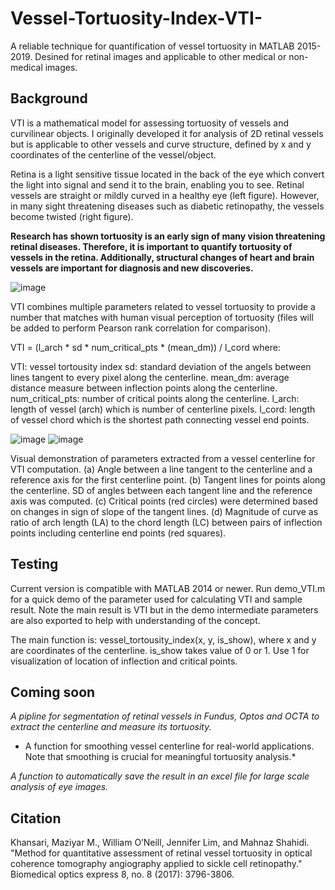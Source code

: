 # Vessel-Tortuosity-Index-VTI-
A reliable technique for quantification of vessel tortuosity in MATLAB 2015-2019. Desined for retinal images and applicable to other medical or non-medical images.


## Background
VTI is a mathematical model for assessing tortuosity of vessels and curvilinear objects. I originally developed it
for analysis of 2D retinal vessels but is applicable to other vessels and curve structure, defined by x and y coordinates
of the centerline of the vessel/object.

Retina is a light sensitive tissue located in the back of the eye which convert the light into signal and send it to 
the brain, enabling you to see. Retinal vessels are straight or mildly curved in a healthy eye (left figure). However, in 
many sight threatening diseases such as diabetic retinopathy, the vessels become twisted (right figure).

**Research has shown tortuosity is an early sign of many vision threatening retinal diseases. Therefore, it is important
to quantify tortuosity of vessels in the retina. Additionally, structural changes of heart and brain vessels are important 
for diagnosis and new discoveries.** 

![image](https://user-images.githubusercontent.com/34323960/66710641-8b6f0500-ed31-11e9-8867-b53b43354e25.png)

VTI combines multiple parameters related to vessel tortuosity to provide a number that matches with human visual
perception of tortuosity (files will be added to perform Pearson rank correlation for comparison).

VTI = (l_arch * sd * num_critical_pts * (mean_dm)) / l_cord where:

VTI: vessel tortousity index
sd: standard deviation of the angels between lines tangent to every pixel along the centerline.
mean_dm: average distance measure between inflection points along the centerline.
num_critical_pts: number of critical points along the centerline. 
l_arch: length of vessel (arch) which is number of centerline pixels.
l_cord: length of vessel chord which is the shortest path connecting vessel end points.

![image](https://user-images.githubusercontent.com/34323960/66710739-519efe00-ed33-11e9-937f-bb166be183dd.png)
![image](https://user-images.githubusercontent.com/34323960/66710749-77c49e00-ed33-11e9-95b8-cb7c65e075e1.png)

Visual demonstration of parameters extracted from a vessel centerline for VTI computation. (a) Angle between a 
line tangent to the centerline and a reference axis for the first centerline point. (b) Tangent lines for points 
along the centerline. SD of angles between each tangent line and the reference axis was computed. (c) Critical 
points (red circles) were determined based on changes in sign of slope of the tangent lines. (d) Magnitude of 
curve as ratio of arch length (LA) to the chord length (LC) between pairs of inflection points including 
centerline end points (red squares).

## Testing
Current version is compatible with MATLAB 2014 or newer. Run demo_VTI.m for a quick demo of the parameter 
used for calculating VTI and sample result. Note the main result is VTI but in the demo intermediate parameters
are also exported to help with understanding of the concept.

The main function is: vessel_tortousity_index(x, y, is_show), where x and y are coordinates of the centerline.
is_show takes value of 0 or 1. Use 1 for visualization of location of inflection and critical points.

## Coming soon

*A pipline for segmentation of retinal vessels in Fundus, Optos and OCTA to extract the centerline and measure its tortuosity.* 

* A function for smoothing vessel centerline for real-world applications. Note that smoothing is crucial for meaningful tortuosity analysis.*

*A function to automatically save the result in an excel file for large scale analysis of eye images.*


## Citation

Khansari, Maziyar M., William O’Neill, Jennifer Lim, and Mahnaz Shahidi. "Method for quantitative assessment of retinal vessel tortuosity in optical coherence tomography angiography applied to sickle cell retinopathy." Biomedical optics express 8, no. 8 (2017): 3796-3806.  
